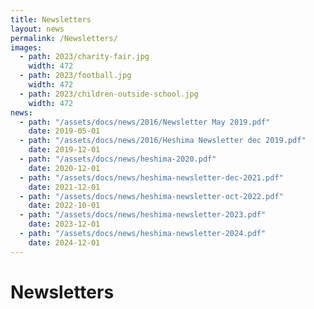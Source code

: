 ```yaml
---
title: Newsletters
layout: news
permalink: /Newsletters/
images:
  - path: 2023/charity-fair.jpg
    width: 472
  - path: 2023/football.jpg
    width: 472
  - path: 2023/children-outside-school.jpg
    width: 472
news:
  - path: "/assets/docs/news/2016/Newsletter May 2019.pdf"
    date: 2019-05-01
  - path: "/assets/docs/news/2016/Heshima Newsletter dec 2019.pdf"
    date: 2019-12-01
  - path: "/assets/docs/news/heshima-2020.pdf"
    date: 2020-12-01
  - path: "/assets/docs/news/heshima-newsletter-dec-2021.pdf"
    date: 2021-12-01
  - path: "/assets/docs/news/heshima-newsletter-oct-2022.pdf"
    date: 2022-10-01
  - path: "/assets/docs/news/heshima-newsletter-2023.pdf"
    date: 2023-12-01
  - path: "/assets/docs/news/heshima-newsletter-2024.pdf"
    date: 2024-12-01
---
```


# Newsletters

